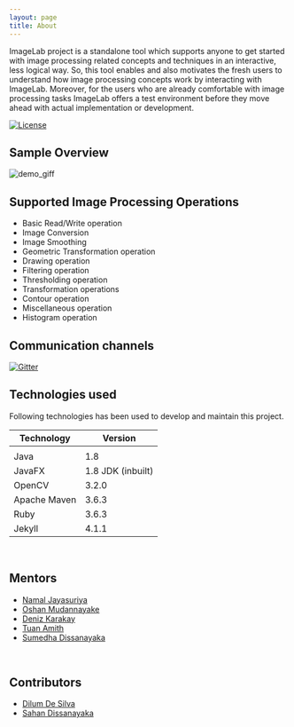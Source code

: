 ```yaml
---
layout: page
title: About
---
```


ImageLab project is a standalone tool which supports anyone to get started with image processing related concepts and techniques in an interactive, less logical way. So, this tool enables and also motivates the fresh users to understand how image processing concepts work by interacting with ImageLab. Moreover, for the users who are already comfortable with image processing tasks ImageLab offers a test environment before they move ahead with actual implementation or development.

[![License](https://img.shields.io/badge/License-Apache%202.0-blue.svg)](https://opensource.org/licenses/Apache-2.0) 

## Sample Overview
![demo_giff](./../assets/Demov2.gif)

## Supported Image Processing Operations

- Basic Read/Write operation
- Image Conversion
- Image Smoothing
- Geometric Transformation operation
- Drawing operation
- Filtering operation
- Thresholding operation
- Transformation operations
- Contour operation
- Miscellaneous operation
- Histogram operation

## Communication channels
[![Gitter](https://badges.gitter.im/scorelab/ImageLab.svg)](https://gitter.im/scorelab/ImageLab?utm_source=badge&utm_medium=badge&utm_campaign=pr-badge)
<br>
## Technologies used

Following technologies has been used to develop and maintain this project.

| Technology   | Version              |
|--------------|----------------------|
|              |                      |
| Java         | 1.8                  |
| JavaFX       | 1.8 JDK (inbuilt)    |
| OpenCV       | 3.2.0                |
| Apache Maven | 3.6.3                |
| Ruby         | 3.6.3                |
| Jekyll       | 4.1.1                |

<br>

## Mentors
- [Namal Jayasuriya]()
- [Oshan Mudannayake](https://github.com/ivantha)
- [Deniz Karakay](https://github.com/dkarakay)
- [Tuan Amith]()
- [Sumedha Dissanayaka](https://github.com/sumedhe)

<br>

## Contributors
- [Dilum De Silva](https://github.com/dilum1995)
- [Sahan Dissanayaka](https://github.com/SahanDisa)
<br>